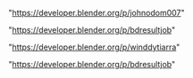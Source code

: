 "https://developer.blender.org/p/johnodom007"

"https://developer.blender.org/p/bdresultjob"

 
"https://developer.blender.org/p/winddytiarra"


"https://developer.blender.org/p/bdresultjob"


 
